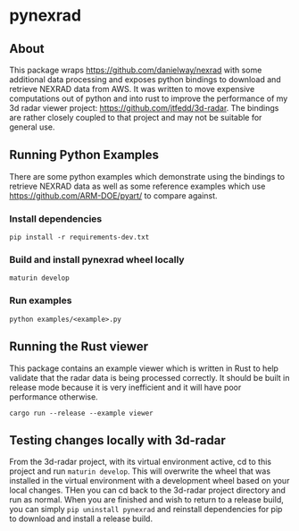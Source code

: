 # pynexrad

## About
This package wraps https://github.com/danielway/nexrad with some
additional data processing and exposes python bindings to download
and retrieve NEXRAD data from AWS. It was written to move expensive
computations out of python and into rust to improve the performance
of my 3d radar viewer project: https://github.com/jtfedd/3d-radar.
The bindings are rather closely coupled to that project and may not
be suitable for general use.

## Running Python Examples
There are some python examples which demonstrate using the bindings
to retrieve NEXRAD data as well as some reference examples which use
https://github.com/ARM-DOE/pyart/ to compare against.

### Install dependencies

```
pip install -r requirements-dev.txt
```

### Build and install pynexrad wheel locally

```
maturin develop
```

### Run examples

```
python examples/<example>.py
```

## Running the Rust viewer
This package contains an example viewer which is written in Rust to
help validate that the radar data is being processed correctly.
It should be built in release mode because it is very inefficient
and it will have poor performance otherwise.

```
cargo run --release --example viewer
```

## Testing changes locally with 3d-radar
From the 3d-radar project, with its virtual environment active, cd
to this project and run `maturin develop`. This will overwrite the
wheel that was installed in the virtual environment with a
development wheel based on your local changes. THen you can cd back
to the 3d-radar project directory and run as normal. When you are
finished and wish to return to a release build, you can simply
`pip uninstall pynexrad` and reinstall dependencies for pip to
download and install a release build.
